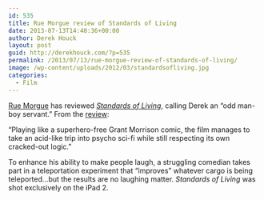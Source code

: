 ```yaml
---
id: 535
title: Rue Morgue review of Standards of Living
date: 2013-07-13T14:40:36+00:00
author: Derek Houck
layout: post
guid: http://derekhouck.com/?p=535
permalink: /2013/07/13/rue-morgue-review-of-standards-of-living/
image: /wp-content/uploads/2012/03/standardsofliving.jpg
categories:
  - Film
---
```

[Rue Morgue](http://www.rue-morgue.com/ "Rue Morgue") has reviewed [_Standards of Living_](http://standardsoflivingmovie.com/ "Standards of Living"), calling Derek an &#8220;odd man-boy servant.&#8221; From the [review](http://www.rue-morgue.com/2013/07/blood-on-a-budget-has-an-app-for-that/ "Blood on a Budget has an app for that"):

&#8220;Playing like a superhero-free Grant Morrison comic, the film manages to take an acid-like trip into psycho sci-fi while still respecting its own cracked-out logic.&#8221;

To enhance his ability to make people laugh, a struggling comedian takes part in a teleportation experiment that “improves” whatever cargo is being teleported…but the results are no laughing matter. _Standards of Living_ was shot exclusively on the iPad 2.